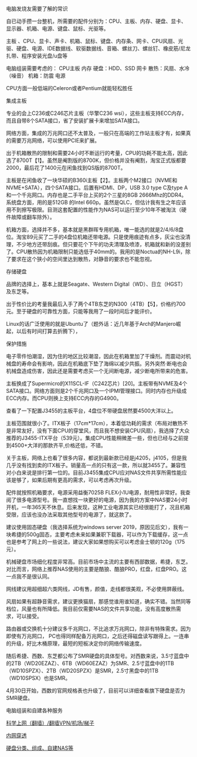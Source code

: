 





电脑发烧友需要了解的常识



自已动手攒一台整机，所需要的配件分别为：CPU、主板、内存、硬盘、显卡、显示器、机箱、电源、键盘、鼠标、光驱等。

主板 、CPU、显卡、声卡、机箱、鼠标、键盘、内存条、网卡、CPU风扇、光驱、硬盘、电源、IDE数据线、软驱数据线、音箱、螺丝刀、螺丝钉、橡皮筋/尼龙扎带、程序安装光盘/u盘等





电脑组装需要考虑的：
CPU主板
内存
硬盘：HDD、SSD
网卡
散热：风扇、水冷（噪音）
机箱：防震
电源





CPU方面一般低端的Celeron或者Pentium就能轻松胜任


集成主板

专业的会上C236或C246芯片主板（华擎C236 wsi），这些主板支持ECC内存，而且自带8个SATA接口，省了安装扩展卡来增加SATA接口。

网络方面，集成的万兆网口还不太普及，一般只在高端的工作站主板才有，如果真的需要万兆网络，可以使用PCIE来扩展。

出于机箱散热的限制和需要24小时不断运行的考量，CPU的功耗不能太高，因此选了8700T【1】。虽然是阉割版的8700K，但价格并没有阉割，淘宝正式版都要2000，最后花了1400元在闲鱼找到QS版的8700T。

主板是在闲鱼收了一块华硕的B360i主板【2】。主板两个M2接口（NVME和NVME+SATA），四个SATA接口。后置有HDMI、DP，USB 3.0 type C及type A和一个千兆网口。内存也是二手平台上买的2个三星的8GB 2666Mhz的DDR4。系统盘方面，用的是512GB 的Intel 660p。虽然是QLC，但估计我有生之年应该用不到擦写极限。目测这套配置的性能作为NAS可以运行至少10年不被淘汰（硬件故障或翻车除外）。

机箱方面，选择并不多，基本就是黑群晖专用机箱，唯一能选的就是2/4/6/8盘位。淘宝89元买了二手的4盘位机箱还带电源。只是使用痕迹有点多，灰尘也没清理，不少地方还带刮痕。但只要花个下午的功夫清理及喷漆，机箱就和新的没差别了。CPU散热因为机箱限制只能选低于40mm的。我用的是Noctua的NH-L9i，除了要求在这个狭小的空间里达到散热，对静音的要求也不能忽视。


存储硬盘

品牌的选择上，基本上就是Seagate、Western Digital（WD）、日立（HGST）及东芝等。

出于性价比的考量我最后入手了两个4TB东芝的N300（4TB）【5】，价格约700元。至于硬盘的可靠性方面，只能等我用了一段时间后才能评价。

Linux的话广泛使用的就是Ubuntu了（题外话：近几年基于Arch的Manjero崛起，以后有时间打算去折腾下），

保护措施

电子零件怕潮湿，因为住的地区比较潮湿，因此在机箱里加了干燥剂。而震动对机械盘的寿命会有影响，因此在机箱底下垫了海绵以减少共振。另外突然·断电也会机械盘造成伤害，因此还是需要考虑买一个无间断电源，减少断电所带来的危害。

主板换成了Supermicro的X11SCL-IF（C242芯片）[20]。主板带有NVME及4个SATA接口。网络方面则是2个千兆网口及一个IPMI管理接口。同时内存也升级成ECC内存。而CPU则换上支持ECC内存的G4900。


查看了一下配置J3455的主板平台，4盘位不带硬盘居然要4500大洋以上。

主板范围就很小了。ITX板子（17cm*17cm），本着低功耗的需求（布局对散热不是非常友好，没有下面CPU的穿堂风，而且我不想安装CPU风扇），我选择了大众推荐的J3455-ITX平台（539元）。集成CPU性能稍微差一些，但也已经与之前提到4500+大洋的那款齐平,价格还低，不错。

关于主板，网络上也看了很多内容，都说到最新款已经是j4205，j4105，但是我几乎没有找到卖的ITX板子。销量高一点的只有这一款，所以就3455了。兼容性对小白来说是排行第一位的。目前J3455集成CPU应对NAS文件共享所需性能应该是够了，如果后期有更高的需求，可以考虑再次升级。

配件就按照机箱要求，电源采用益衡7025B FLEX小1U电源，耐用性非常好。我查阅了很多电源型号。我一直想找一块更好的电源，因为我的方案中NAS要24小时开机，一年365天不休息。后来发现，这种工业电源其实已经很能打了，况且机箱受限，应该也没办法采取其他型号的电源了，就这款了。

建议使用固态硬盘（我选择系统为windows server 2019，原因见后文），我有一块希捷的500g固态，主要考虑未来如果兼职下载器，可以作为下载缓存，这一点也是参考了网上的一些说法，建议大家如果想购买可以考虑金士顿的120g（175元）。

机械硬盘市场细化程度非常高。目前市场中主流的主要有西部数据，希捷，东芝。对比而言，网络上推荐NAS使用的主要是酷狼、酷狼PRO，红盘，红盘PRO。这一点我不是很认同。

网线建议用超细超六类网线，JD有售，颜值，走线都很美观，不必使用屏蔽线。

风扇如果有超静音需求，建议更换猫扇，那感觉谁用谁知道，确实不错。当然同等档位，风量也有所降低。我目前仅需要NAS的文件共享功能，没有高度散热需求，可以接受。

路由器或交换机十分建议多千兆网口，不比追求万兆网口，除非有特殊需求。因为即使有万兆网口， PC也得同样配备万兆网口，之后还得磁盘读写跟得上。一连串的升级，好比木桶原理，最短的短板决定你的网络传输速度。


随后希捷、西数、东芝都公布了SMR硬盘的具体型号。对西数来说，3.5寸蓝盘中的2TB（WD20EZAZ）、6TB（WD60EZAZ）为SMR、2.5寸蓝盘中的1TB（WD10SPZX）、2TB（WD20SPZX）是SMR，2.5寸黑盘中的1TB（WD10SPSX）也是SMR。

4月30日开始，西数的官网规格表也升级了，目前可以详细查看旗下硬盘是否为SMR硬盘。



电脑组装和自建各种服务


[科学上网（翻墙）/翻墙VPN/机场/梯子](搭建梯子VPN)

[内网穿透](搭建梯子VPN/内网穿透.md)

[硬盘分类、组成、自建NAS等](硬盘知识)


